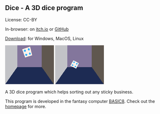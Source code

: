 ## Dice - A 3D dice program

License: CC-BY

In-browser: on [itch.io](https://tonywang.itch.io/dice) or [GitHub](https://paladin-t.github.io/dice/html)

[Download](https://tonywang.itch.io/dice): for Windows, MacOS, Linux

![Screenshot](imgs/dice.png "Dice")
![Preview](imgs/dice.gif "Dice")

A 3D dice program which helps sorting out any sticky business.

This program is developed in the fantasy computer [BASIC8](https://store.steampowered.com/app/767240/). Check out the [homepage](https://paladin-t.github.io/b8/) for more.
